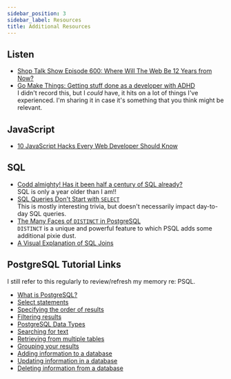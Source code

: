 ```yaml
---
sidebar_position: 3
sidebar_label: Resources
title: Additional Resources
---
```


<!-- markdownlint-disable no-inline-html no-trailing-punctuation -->

## Listen

- [Shop Talk Show Episode 600: Where Will The Web Be 12 Years from Now?](https://shoptalkshow.com/600/)
- [Go Make Things: Getting stuff done as a developer with ADHD](https://gomakethings.com/podcast/getting-stuff-done-as-a-developer-with-adhd/)
  <br/>I didn't record this, but I _could_ have, it hits on a lot of things I've experienced. I'm sharing it in case it's something that you think might be relevant.

## JavaScript

- [10 JavaScript Hacks Every Web Developer Should Know](https://www.freecodecamp.org/news/javascript-hacks/)

## SQL

- [Codd almighty! Has it been half a century of SQL already?](https://www.theregister.com/2024/05/31/fifty_years_of_sql/)
  <br/>SQL is only a year older than I am!!
- [SQL Queries Don't Start with `SELECT`](https://jvns.ca/blog/2019/10/03/sql-queries-don-t-start-with-select/)
  <br/>This is mostly interesting trivia, but doesn't necessarily impact day-to-day SQL queries.
- [The Many Faces of `DISTINCT` in PostgreSQL](https://hakibenita.com/the-many-faces-of-distinct-in-postgre-sql)
  <br/>`DISTINCT` is a unique and powerful feature to which PSQL adds some additional pixie dust.
- [A Visual Explanation of SQL Joins](https://blog.codinghorror.com/a-visual-explanation-of-sql-joins/)

## PostgreSQL Tutorial Links

I still refer to this regularly to review/refresh my memory re: PSQL.

- [What is PostgreSQL?](http://www.postgresqltutorial.com/what-is-postgresql/)
- [Select statements](http://www.postgresqltutorial.com/postgresql-select/)
- [Specifying the order of results](http://www.postgresqltutorial.com/postgresql-order-by/)
- [Filtering results](http://www.postgresqltutorial.com/postgresql-where/)
- [PostgreSQL Data Types](https://www.postgresqltutorial.com/postgresql-data-types/)
- [Searching for text](http://www.postgresqltutorial.com/postgresql-like/)
- [Retrieving from multiple tables](http://www.postgresqltutorial.com/postgresql-joins/)
- [Grouping your results](http://www.postgresqltutorial.com/postgresql-group-by/)
- [Adding information to a database](http://www.postgresqltutorial.com/postgresql-insert/)
- [Updating information in a database](http://www.postgresqltutorial.com/postgresql-update/)
- [Deleting information from a database](http://www.postgresqltutorial.com/postgresql-delete/)
